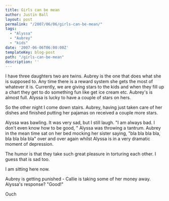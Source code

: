 ```yaml
---
title: Girls can be mean
author: Justin Ball
layout: post
permalink: "/2007/06/06/girls-can-be-mean/"
tags:
  - "Alyssa"
  - "Aubrey"
  - "kids"
date: '2007-06-06T06:00:00Z'
templateKey: blog-post
path: "/girls-can-be-mean"
description: ''
---
```


I have three daughters two are twins. Aubrey is the one that does what she is supposed to. Any time there is a reward system she gets the most of whatever it is. Currently, we are giving stars to the kids and when they fill up a chart they get to do something fun like get ice cream etc. Aubrey's is almost full. Alyssa is lucky to have a couple of stars on hers.

So the other night I come down stairs. Aubrey, having just taken care of her dishes and finished putting her pajamas on received a couple more stars.

Alyssa was bawling. It was very sad, but I still laugh. "I am always bad. I don't even know how to be good, " Alyssa was throwing a tantrum. Aubrey in the mean time sat on her bed mocking her sister saying, "bla bla bla bla, bla bla bla bla" over and over again whilst Alyssa is in a very dramatic moment of depression.

The humor is that they take such great pleasure in torturing each other. I guess that is sad too.

I am sitting here now.

Aubrey is getting punished - Callie is taking some of her money away. Alyssa's response? "Good!"

Ouch

